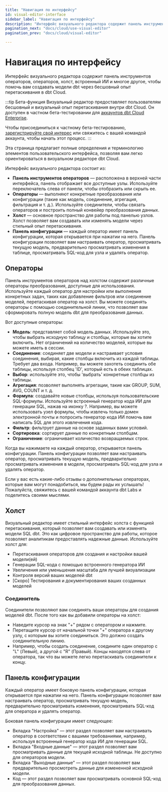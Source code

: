 ```yaml
---
title: "Навигация по интерфейсу"
id: visual-editor-interface      
sidebar_label: "Навигация по интерфейсу"
description: "Интерфейс визуального редактора содержит панель инструментов операторов, операторов и холст, чтобы помочь вам создавать модели dbt через бесшовный опыт перетаскивания в dbt Cloud."
pagination_next: "docs/cloud/use-visual-editor"
pagination_prev: "docs/cloud/visual-editor"

---
```


# Навигация по интерфейсу <Lifecycle status='beta'/> 

<p style={{ color: '#717d7d', fontSize: '1.1em' }}>
Интерфейс визуального редактора содержит панель инструментов операторов, операторов, холст, встроенный ИИ и многое другое, чтобы помочь вам создавать модели dbt через бесшовный опыт перетаскивания в dbt Cloud.
</p>

:::tip Бета-функция
Визуальный редактор предоставляет пользователям бесшовный и визуальный опыт перетаскивания внутри dbt Cloud. Он доступен в частном бета-тестировании для [аккаунтов dbt Cloud Enterprise](https://www.getdbt.com/pricing). 

Чтобы присоединиться к частному бета-тестированию, [зарегистрируйте свой интерес](https://docs.google.com/forms/d/e/1FAIpQLScPjRGyrtgfmdY919Pf3kgqI5E95xxPXz-8JoVruw-L9jVtxg/viewform) или свяжитесь с вашей командой аккаунта, чтобы начать этот процесс.
:::

Эта страница предлагает полные определения и терминологию элементов пользовательского интерфейса, позволяя вам легко ориентироваться в визуальном редакторе dbt Cloud.

Интерфейс визуального редактора состоит из:

- **Панель инструментов операторов** &mdash; расположена в верхней части интерфейса, панель отображает все доступные узлы. Используйте переключатель слева от панели, чтобы отобразить или скрыть ее.
- **Операторы** &mdash; выполняют конкретные преобразования или конфигурации (такие как модель, соединение, агрегация, фильтрация и т. д.). Используйте соединители, чтобы связать операторов и построить полный конвейер преобразования данных.
- **Холст** &mdash; основное пространство для работы под панелью узлов. Холст позволяет вам создавать или изменять модели через стильный опыт перетаскивания.
- **Панель конфигурации** &mdash; каждый оператор имеет панель конфигурации, которая открывается при нажатии на него. Панель конфигурации позволяет вам настраивать оператор, просматривать текущую модель, предварительно просматривать изменения в таблице, просматривать SQL-код для узла и удалять оператор.

## Операторы

Панель инструментов операторов над холстом содержит различные операторы преобразования, доступные для использования. Используйте каждый оператор для настройки или выполнения конкретных задач, таких как добавление фильтров или соединение моделей, перетаскивая оператор на холст. Вы можете соединять операторы с помощью соединительной линии, что позволяет вам сформировать полную модель dbt для преобразования данных.

<Lightbox src="/img/docs/dbt-cloud/visual-editor/edit-model.png" width="90%" title="Используйте панель инструментов операторов для выполнения различных операций преобразования." />

Вот доступные операторы:
- **Модель**: представляет собой модель данных. Используйте это, чтобы выбрать исходную таблицу и столбцы, которые вы хотите включить. Нет ограничений на количество моделей, которые вы можете иметь в сессии.
- **Соединение**: соединяет две модели и настраивает условия соединения, выбирая, какие столбцы включить из каждой таблицы. Требует два входа. Например, вы можете захотеть соединить обе таблицы, используя столбец 'ID', который есть в обеих таблицах.
- **Выбор**: используйте это, чтобы 'выбрать' конкретные столбцы из таблицы.
- **Агрегация**: позволяет выполнять агрегации, такие как GROUP, SUM, AVG, COUNT и т. д.
- **Формула**: создавайте новые столбцы, используя пользовательские SQL-формулы. Используйте встроенный генератор кода ИИ для генерации SQL, нажав на иконку ?. Например, вы можете использовать узел формулы, чтобы извлечь только домен электронной почты и попросить генератор кода ИИ помочь вам написать SQL для этого извлечения кода.
- **Фильтр**: фильтрует данные на основе заданных вами условий.
- **Сортировка**: сортирует данные по конкретным столбцам.
- **Ограничение**: ограничивает количество возвращаемых строк.

Когда вы нажимаете на каждый оператор, открывается панель конфигурации. Панель конфигурации позволяет вам настраивать оператор, просматривать текущую модель, предварительно просматривать изменения в модели, просматривать SQL-код для узла и удалять оператор.

<Lightbox src="/img/docs/dbt-cloud/visual-editor/visual-editor.png" width="90%" title="Интерфейс визуального редактора, который содержит панель узлов и холст." />

Если у вас есть какие-либо отзывы о дополнительных операторах, которые вам могут понадобиться, мы будем рады их услышать! Пожалуйста, свяжитесь с вашей командой аккаунта dbt Labs и поделитесь своими мыслями.

## Холст

Визуальный редактор имеет стильный интерфейс холста с функцией перетаскивания, который позволяет вам создавать или изменять модели SQL dbt. Это как цифровое пространство для работы, которое позволяет аналитикам предоставлять надежные данные. Используйте холст для:

- Перетаскивания операторов для создания и настройки вашей модели(ей)
- Генерации SQL-кода с помощью встроенного генератора ИИ
- Увеличения или уменьшения масштаба для лучшей визуализации
- Контроля версий ваших моделей dbt
- [Скоро] Тестирования и документирования ваших созданных моделей

<Lightbox src="/img/docs/dbt-cloud/visual-editor/operator.png" width="90%" title="Панель инструментов операторов позволяет вам выбирать различные узлы для настройки или выполнения конкретных задач, таких как добавление фильтров или соединение моделей." />

### Соединитель

Соединители позволяют вам соединять ваши операторы для создания моделей dbt. После того как вы добавили операторы на холст:
- Наведите курсор на знак "+" рядом с оператором и нажмите. 
- Перетащите курсор от начальной точки "+" оператора к другому узлу, с которым вы хотите соединиться. Это должно создать соединительную линию.
- Например, чтобы создать соединение, соедините один оператор с "L" (Левый), а другой с "R" (Правый). Концы находятся слева от оператора, так что вы можете легко перетаскивать соединители к концу.

<Lightbox src="/img/docs/dbt-cloud/visual-editor/connector.png" width="100%" title="Нажмите и перетащите курсор, чтобы соединить операторы." />

## Панель конфигурации
Каждый оператор имеет боковую панель конфигурации, которая открывается при нажатии на него. Панель конфигурации позволяет вам настраивать оператор, просматривать текущую модель, предварительно просматривать изменения, просматривать SQL-код для оператора и удалять оператор.

Боковая панель конфигурации имеет следующее:
- Вкладка "Настройка" &mdash; этот раздел позволяет вам настраивать оператор в соответствии с вашими требованиями, например, используя встроенный генератор кода ИИ для генерации SQL.
- Вкладка "Входные данные" &mdash; этот раздел позволяет вам просматривать данные для текущей исходной таблицы. Не доступно для операторов модели.
- Вкладка "Выходные данные" &mdash; этот раздел позволяет вам предварительно просмотреть данные для измененной исходной модели.
- Код &mdash; этот раздел позволяет вам просматривать основной SQL-код для преобразования данных.

<Lightbox src="/img/docs/dbt-cloud/visual-editor/config-panel.png" width="90%" title="Стильный интерфейс холста с функцией перетаскивания, который позволяет вам создавать или изменять модели SQL dbt." />

